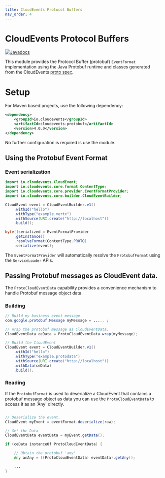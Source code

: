 ```yaml
---
title: CloudEvents Protocol Buffers
nav_order: 4
---
```


# CloudEvents Protocol Buffers

[![Javadocs](http://www.javadoc.io/badge/io.cloudevents/cloudevents-protobuf.svg?color=green)](http://www.javadoc.io/doc/io.cloudevents/cloudevents-protobuf)

This module provides the Protocol Buffer (protobuf) `EventFormat` implementation using the Java
Protobuf runtime and classes generated from the CloudEvents
[proto spec](https://github.com/cloudevents/spec/blob/v1.0.1/spec.proto).

# Setup
For Maven based projects, use the following dependency:

```xml
<dependency>
    <groupId>io.cloudevents</groupId>
    <artifactId>cloudevents-protobuf</artifactId>
    <version>4.0.0</version>
</dependency>
```

No further configuration is required is use the module.

## Using the Protobuf Event Format

### Event serialization

```java
import io.cloudevents.CloudEvent;
import io.cloudevents.core.format.ContentType;
import io.cloudevents.core.provider.EventFormatProvider;
import io.cloudevents.core.builder.CloudEventBuilder;

CloudEvent event = CloudEventBuilder.v1()
    .withId("hello")
    .withType("example.vertx")
    .withSource(URI.create("http://localhost"))
    .build();

byte[]serialized = EventFormatProvider
    .getInstance()
    .resolveFormat(ContentType.PROTO)
    .serialize(event);
```

The `EventFormatProvider` will automatically resolve the `ProtobufFormat` using the
`ServiceLoader` APIs.

## Passing Protobuf messages as CloudEvent data.

The `ProtoCloudEventData` capability provides a convenience mechanism to handle Protobuf message object data.

### Building

```java
// Build my business event message.
com.google.protobuf.Message myMessage = ..... ;

// Wrap the protobuf message as CloudEventData.
CloudEventData ceData = ProtoCloudEventData.wrap(myMessage);

// Build the CloudEvent
CloudEvent event = CloudEventBuilder.v1()
    .withId("hello")
    .withType("example.protodata")
    .withSource(URI.create("http://localhost"))
    .withData(ceData)
    .build();
```

### Reading

If the `ProtobufFormat` is used to deserialize a CloudEvent that contains a protobuf message object as data you can use
the `ProtoCloudEventData` to access it as an 'Any' directly.

```java

// Deserialize the event.
CloudEvent myEvent = eventFormat.deserialize(raw);

// Get the Data
CloudEventData eventData = myEvent.getData();

if (ceData instanceOf ProtoCloudEventData) {

    // Obtain the protobuf 'any'
    Any anAny = ((ProtoCloudEventData) eventData).getAny();

    ...
}

```

